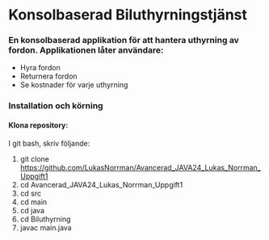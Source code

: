 # Konsolbaserad Biluthyrningstjänst

### En konsolbaserad applikation för att hantera uthyrning av fordon. Applikationen låter användare:

- Hyra fordon
- Returnera fordon
- Se kostnader för varje uthyrning

### Installation och körning

#### Klona repository: 
I git bash, skriv följande: 
1. git clone https://github.com/LukasNorrman/Avancerad_JAVA24_Lukas_Norrman_Uppgift1
2. cd Avancerad_JAVA24_Lukas_Norrman_Uppgift1 
3. cd src 
4. cd main 
5. cd java
6. cd Biluthyrning
7. javac main.java 





